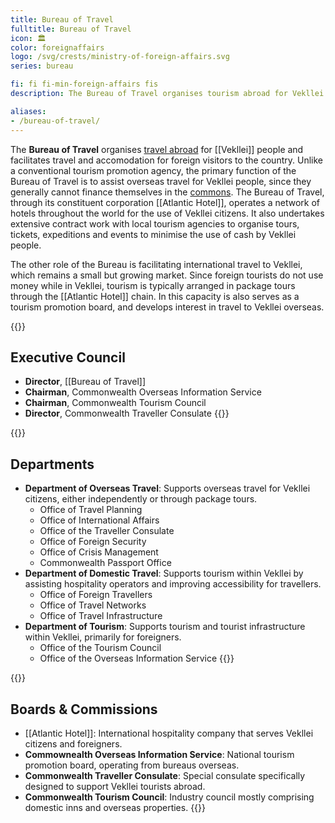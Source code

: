 ```yaml
---
title: Bureau of Travel
fulltitle: Bureau of Travel
icon: 🏛️
color: foreignaffairs
logo: /svg/crests/ministry-of-foreign-affairs.svg
series: bureau

fi: fi fi-min-foreign-affairs fis
description: The Bureau of Travel organises tourism abroad for Vekllei people and facilitates travel and accomodation for foreign visitors to the country.

aliases:
- /bureau-of-travel/
---
```

The <span class="fi fi-min-foreign-affairs fis"></span> **Bureau of Travel** organises [travel abroad](/bulletin/travel) for [[Vekllei]] people and facilitates travel and accomodation for foreign visitors to the country. Unlike a conventional tourism promotion agency, the primary function of the Bureau of Travel is to assist overseas travel for Vekllei people, since they generally cannot finance themselves in the [commons](/social-economy/). The Bureau of Travel, through its constituent corporation [[Atlantic Hotel]], operates a network of hotels throughout the world for the use of Vekllei citizens. It also undertakes extensive contract work with local tourism agencies to organise tours, tickets, expeditions and events to minimise the use of cash by Vekllei people.

The other role of the Bureau is facilitating international travel to Vekllei, which remains a small but growing market. Since foreign tourists do not use money while in Vekllei, tourism is typically arranged in package tours through the [[Atlantic Hotel]] chain. In this capacity is also serves as a tourism promotion board, and develops interest in travel to Vekllei overseas. 

{{<note>}}
## Executive Council

* **Director**, [[Bureau of Travel]]
* **Chairman**, Commonwealth Overseas Information Service
* **Chairman**, Commonwealth Tourism Council
* **Director**, Commonwealth Traveller Consulate
{{</note>}}

{{<note>}}
## Departments
* **Department of Overseas Travel**: Supports overseas travel for Vekllei citizens, either independently or through package tours.
    * Office of Travel Planning
    * Office of International Affairs
    * Office of the Traveller Consulate
    * Office of Foreign Security
    * Office of Crisis Management
    * Commonwealth Passport Office
* **Department of Domestic Travel**: Supports tourism within Vekllei by assisting hospitality operators and improving accessibility for travellers.
    * Office of Foreign Travellers
    * Office of Travel Networks
    * Office of Travel Infrastructure
* **Department of Tourism**: Supports tourism and tourist infrastructure within Vekllei, primarily for foreigners.
    * Office of the Tourism Council
    * Office of the Overseas Information Service
{{</note>}}

{{<note>}}
## Boards & Commissions

* [[Atlantic Hotel]]: International hospitality company that serves Vekllei citizens and foreigners.
* **Commownealth Overseas Information Service**: National tourism promotion board, operating from bureaus overseas.
* **Commonwealth Traveller Consulate**: Special consulate specifically designed to support Vekllei tourists abroad.
* **Commonwealth Tourism Council**: Industry council mostly comprising domestic inns and overseas properties.
{{</note>}}